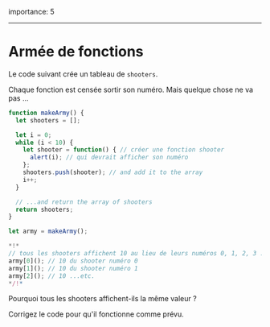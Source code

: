 importance: 5

---

# Armée de fonctions

Le code suivant crée un tableau de `shooters`.

Chaque fonction est censée sortir son numéro.
Mais quelque chose ne va pas …

```js run
function makeArmy() {
  let shooters = [];

  let i = 0;
  while (i < 10) {
    let shooter = function() { // créer une fonction shooter
      alert(i); // qui devrait afficher son numéro
    };
    shooters.push(shooter); // and add it to the array
    i++;
  }

  // ...and return the array of shooters
  return shooters;
}

let army = makeArmy();

*!*
// tous les shooters affichent 10 au lieu de leurs numéros 0, 1, 2, 3 ...
army[0](); // 10 du shooter numéro 0
army[1](); // 10 du shooter numéro 1
army[2](); // 10 ...etc.
*/!*
```

Pourquoi tous les shooters affichent-ils la même valeur ?

Corrigez le code pour qu'il fonctionne comme prévu.
